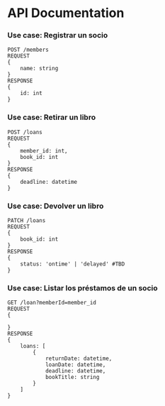 # API Documentation

### Use case: Registrar un socio

```
POST /members
REQUEST 
{
    name: string
}
RESPONSE 
{
    id: int
}
```

### Use case: Retirar un libro

```
POST /loans
REQUEST 
{
    member_id: int,
    book_id: int
}
RESPONSE 
{
    deadline: datetime
}
```

### Use case: Devolver un libro

```
PATCH /loans
REQUEST 
{
    book_id: int
}
RESPONSE 
{
    status: 'ontime' | 'delayed' #TBD
}
```

### Use case: Listar los préstamos de un socio

```
GET /loan?memberId=member_id
REQUEST 
{
    
}
RESPONSE 
{
    loans: [
        {
            returnDate: datetime,
            loanDate: datetime,
            deadline: datetime,
            bookTitle: string
        }
    ]
}
```